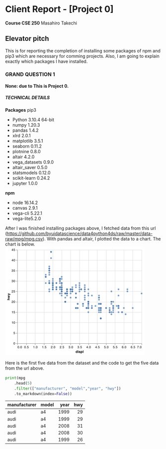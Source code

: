 # Client Report - [Project 0]

**Course CSE 250**
Masahiro Takechi

## Elevator pitch

This is for reporting the completion of installing some packages of npm and pip3 which are necessary for comming projects. Also, I am going to explain exactly which packages I have installed.

### GRAND QUESTION 1

#### None: due to This is Project 0.

##### TECHNICAL DETAILS

**Packages**
pip3

- Python 3.10.4 64-bit
- numpy 1.20.3
- pandas 1.4.2
- xlrd 2.0.1
- matplotlib 3.5.1
- seaborn 0.11.2
- plotnine 0.8.0
- altair 4.2.0
- vega_datasets 0.9.0
- altair_saver 0.5.0
- statsmodels 0.12.0
- scikit-learn 0.24.2
- jupyter 1.0.0

**npm**

- node 16.14.2
- canvas 2.9.1
- vega-cli 5.22.1
- vega-lite5.2.0

After I was finished installing packages above, I fetched data from this url (https://github.com/byuidatascience/data4python4ds/raw/master/data-raw/mpg/mpg.csv). With pandas and altair, I plotted the data to a chart. The chart is below.
![Result](w1Prj0Chart.png)

Here is the first five data from the dataset and the code to get the five data from the url above.

```python
print(mpg
    .head(5)
    .filter(["manufacturer", "model","year", "hwy"])
    .to_markdown(index=False))
```

| manufacturer | model | year | hwy |
| :----------- | :---- | ---: | --: |
| audi         | a4    | 1999 |  29 |
| audi         | a4    | 1999 |  29 |
| audi         | a4    | 2008 |  31 |
| audi         | a4    | 2008 |  30 |
| audi         | a4    | 1999 |  26 |
